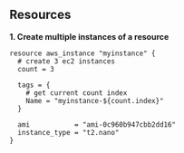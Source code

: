 ## Resources

**1. Create multiple instances of a resource**

```hcl-terraform
resource aws_instance "myinstance" {
  # create 3 ec2 instances
  count = 3

  tags = {
    # get current count index
    Name = "myinstance-${count.index}"
  }

  ami           = "ami-0c960b947cbb2dd16"
  instance_type = "t2.nano"
}
```

